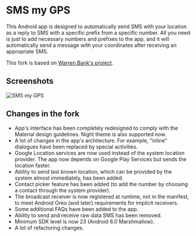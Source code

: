 # SMS my GPS

This Android app is designed to automatically send SMS with your location as a
reply to SMS with a specific prefix from a specific number. All you need is
just to add necessary numbers and prefixes to the app, and it will
automatically send a message with your coordinates after receiving an
appropriate SMS.

This fork is based on [Warren Bank's project](https://github.com/warren-bank/Android-SMS-Automatic-Reply-GPS).

## Screenshots

![SMS my GPS](https://user-images.githubusercontent.com/47552815/94821871-b94dcd80-040a-11eb-900f-cc3031b04abe.png)

## Changes in the fork

- App's interface has been completely redesigned to comply with the Material
design guidelines. Night theme is also supported now.
- A lot of changes in the app's architecture. For example, "inline" dialogues
have been replaced by special activities.
- Google Location services are now used instead of the system location
provider. The app now depends on Google Play Services but sends the location
faster.
- Ability to send last known location, which can be provided by the system
almost immediately, has been added.
- Contact picker feature has been added (to add the number by choosing a
contact through the system provider).
- The broadcast receiver is now registered at runtime, not in the manifest, to
meet Android Oreo (and later) requirements for implicit receivers.
- Some additional FAQs have been added to the app.
- Ability to send and receive raw data SMS has been removed.
- Minimum SDK level is now 23 (Android 6.0 Marshmallow). 
- A lot of refactoring changes.
